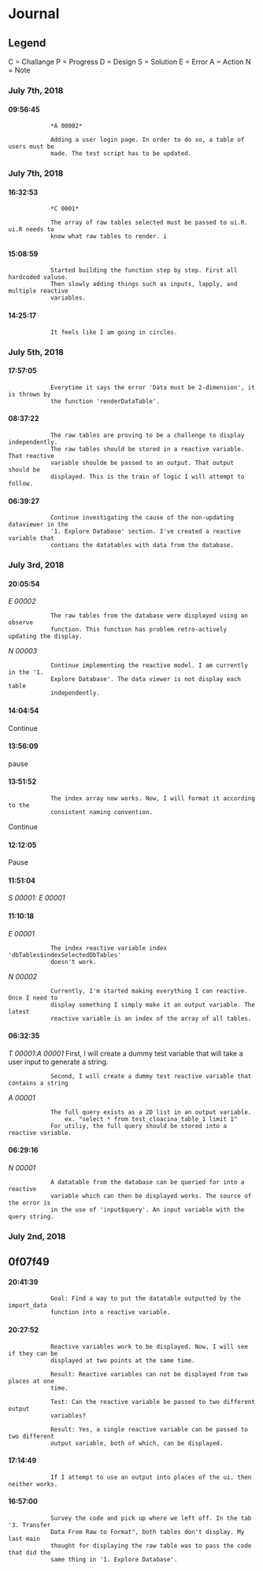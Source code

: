 # Journal 

## Legend
C = Challange 
P = Progress
D = Design
S = Solution
E = Error
A = Action
N = Note


### July 7th, 2018

#### 09:56:45

				*A 00002*

				Adding a user login page. In order to do so, a table of users must be
				made. The test script has to be updated.

### July 7th, 2018

#### 16:32:53
				
				*C 0001*

				The array of raw tables selected must be passed to ui.R. ui.R needs to
				know what raw tables to render. i

#### 15:08:59

				Started building the function step by step. First all hardcoded valuse.
				Then slowly adding things such as inputs, lapply, and multiple reactive
				variables.

#### 14:25:17

				It feels like I am going in circles.

### July 5th, 2018

#### 17:57:05

				Everytime it says the error 'Data must be 2-dimension', it is thrown by
				the function 'renderDataTable'.

#### 08:37:22

				The raw tables are proving to be a challenge to display independently.
				The raw tables should be stored in a reactive variable. That reactive
				variable shoulde be passed to an output. That output should be
				displayed. This is the train of logic I will attempt to follow.

#### 06:39:27

				Continue investigating the cause of the non-updating dataviewer in the
				'1. Explore Database' section. I've created a reactive variable that
				contians the datatables with data from the database. 

### July 3rd, 2018

#### 20:05:54

*E 00002*

				The raw tables from the database were displayed using an observe
				function. This function has problem retro-actively updating the display.


*N 00003* 
		
				Continue implementing the reactive model. I am currently in the '1.
				Explore Database'. The data viewer is not display each table
				independently. 


#### 14:04:54

Continue

#### 13:56:09 
pause
#### 13:51:52

				The index array now works. Now, I will format it according to the
				consistent naming convention. 

Continue 


#### 12:12:05
Pause


#### 11:51:04

*S 00001: E 00001* 



#### 11:10:18

*E 00001* 

				The index reactive variable index 'dbTables$indexSelectedDbTables'
				doesn't work. 

*N 00002*

				Currently, I'm started making everything I can reactive. Once I need to
				display something I simply make it an output variable. The latest
				reactive variable is an index of the array of all tables. 

#### 06:32:35 

*T 00001:A 00001*
				First, I will create a dummy test variable that will take a user input
				to generate a string. 

				Second, I will create a dummy test reactive variable that contains a string


*A 00001* 

				The full query exists as a 2D list in an output variable.
					ex. "select * from test_cloacina_table_1 limit 1"
				For utiliy, the full query should be stored into a reactive variable.


#### 06:29:16 

*N 00001* 

				A datatable from the database can be queried for into a reactive
				variable which can then be displayed works. The source of the error is
				in the use of 'input$query'. An input variable with the query string. 



### July 2nd, 2018

## 0f07f49

#### 20:41:39 

				Goal: Find a way to put the datatable outputted by the import_data
				function into a reactive variable.

#### 20:27:52 
				Reactive variables work to be displayed. Now, I will see if they can be
				displayed at two points at the same time.

				Result: Reactive variables can not be displayed from two places at one
				time. 

				Test: Can the reactive variable be passed to two different output
				variables?

				Result: Yes, a single reactive variable can be passed to two different
				output variable, both of which, can be displayed.


#### 17:14:49 
				If I attempt to use an output into places of the ui, then neither works.
			

#### 16:57:00
				Survey the code and pick up where we left off. In the tab '3. Transfer
				Data From Raw to Format", both tables don't display. My last main
				thought for displaying the raw table was to pass the code that did the
				same thing in '1. Explore Database'.



